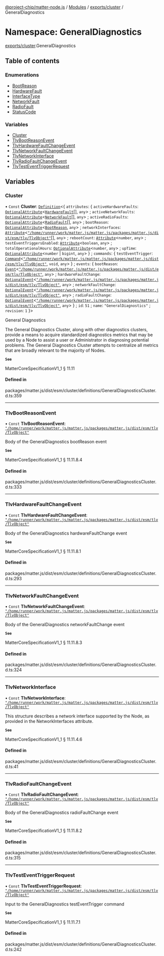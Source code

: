 [@project-chip/matter-node.js](../README.md) / [Modules](../modules.md) / [exports/cluster](exports_cluster.md) / GeneralDiagnostics

# Namespace: GeneralDiagnostics

[exports/cluster](exports_cluster.md).GeneralDiagnostics

## Table of contents

### Enumerations

- [BootReason](../enums/exports_cluster.GeneralDiagnostics.BootReason.md)
- [HardwareFault](../enums/exports_cluster.GeneralDiagnostics.HardwareFault.md)
- [InterfaceType](../enums/exports_cluster.GeneralDiagnostics.InterfaceType.md)
- [NetworkFault](../enums/exports_cluster.GeneralDiagnostics.NetworkFault.md)
- [RadioFault](../enums/exports_cluster.GeneralDiagnostics.RadioFault.md)
- [StatusCode](../enums/exports_cluster.GeneralDiagnostics.StatusCode.md)

### Variables

- [Cluster](exports_cluster.GeneralDiagnostics.md#cluster)
- [TlvBootReasonEvent](exports_cluster.GeneralDiagnostics.md#tlvbootreasonevent)
- [TlvHardwareFaultChangeEvent](exports_cluster.GeneralDiagnostics.md#tlvhardwarefaultchangeevent)
- [TlvNetworkFaultChangeEvent](exports_cluster.GeneralDiagnostics.md#tlvnetworkfaultchangeevent)
- [TlvNetworkInterface](exports_cluster.GeneralDiagnostics.md#tlvnetworkinterface)
- [TlvRadioFaultChangeEvent](exports_cluster.GeneralDiagnostics.md#tlvradiofaultchangeevent)
- [TlvTestEventTriggerRequest](exports_cluster.GeneralDiagnostics.md#tlvtesteventtriggerrequest)

## Variables

### Cluster

• `Const` **Cluster**: [`Definition`](exports_cluster.ClusterFactory.md#definition)\<\{ `attributes`: \{ `activeHardwareFaults`: [`OptionalAttribute`](../interfaces/exports_cluster.OptionalAttribute.md)\<[`HardwareFault`](../enums/exports_cluster.GeneralDiagnostics.HardwareFault.md)[], `any`\> ; `activeNetworkFaults`: [`OptionalAttribute`](../interfaces/exports_cluster.OptionalAttribute.md)\<[`NetworkFault`](../enums/exports_cluster.GeneralDiagnostics.NetworkFault.md)[], `any`\> ; `activeRadioFaults`: [`OptionalAttribute`](../interfaces/exports_cluster.OptionalAttribute.md)\<[`RadioFault`](../enums/exports_cluster.GeneralDiagnostics.RadioFault.md)[], `any`\> ; `bootReason`: [`OptionalAttribute`](../interfaces/exports_cluster.OptionalAttribute.md)\<[`BootReason`](../enums/exports_cluster.GeneralDiagnostics.BootReason.md), `any`\> ; `networkInterfaces`: [`Attribute`](../interfaces/exports_cluster.Attribute.md)\<[`"/home/runner/work/matter.js/matter.js/packages/matter.js/dist/esm/tlv/TlvObject"`](exports_session._internal_.__home_runner_work_matter_js_matter_js_packages_matter_js_dist_esm_tlv_TlvObject_.md)[], `any`\> ; `rebootCount`: [`Attribute`](../interfaces/exports_cluster.Attribute.md)\<`number`, `any`\> ; `testEventTriggersEnabled`: [`Attribute`](../interfaces/exports_cluster.Attribute.md)\<`boolean`, `any`\> ; `totalOperationalHours`: [`OptionalAttribute`](../interfaces/exports_cluster.OptionalAttribute.md)\<`number`, `any`\> ; `upTime`: [`OptionalAttribute`](../interfaces/exports_cluster.OptionalAttribute.md)\<`number` \| `bigint`, `any`\>  } ; `commands`: \{ `testEventTrigger`: [`Command`](../interfaces/exports_cluster.Command.md)\<[`"/home/runner/work/matter.js/matter.js/packages/matter.js/dist/esm/tlv/TlvObject"`](exports_session._internal_.__home_runner_work_matter_js_matter_js_packages_matter_js_dist_esm_tlv_TlvObject_.md), `void`, `any`\>  } ; `events`: \{ `bootReason`: [`Event`](../interfaces/exports_cluster.Event.md)\<[`"/home/runner/work/matter.js/matter.js/packages/matter.js/dist/esm/tlv/TlvObject"`](exports_session._internal_.__home_runner_work_matter_js_matter_js_packages_matter_js_dist_esm_tlv_TlvObject_.md), `any`\> ; `hardwareFaultChange`: [`OptionalEvent`](../interfaces/exports_cluster.OptionalEvent.md)\<[`"/home/runner/work/matter.js/matter.js/packages/matter.js/dist/esm/tlv/TlvObject"`](exports_session._internal_.__home_runner_work_matter_js_matter_js_packages_matter_js_dist_esm_tlv_TlvObject_.md), `any`\> ; `networkFaultChange`: [`OptionalEvent`](../interfaces/exports_cluster.OptionalEvent.md)\<[`"/home/runner/work/matter.js/matter.js/packages/matter.js/dist/esm/tlv/TlvObject"`](exports_session._internal_.__home_runner_work_matter_js_matter_js_packages_matter_js_dist_esm_tlv_TlvObject_.md), `any`\> ; `radioFaultChange`: [`OptionalEvent`](../interfaces/exports_cluster.OptionalEvent.md)\<[`"/home/runner/work/matter.js/matter.js/packages/matter.js/dist/esm/tlv/TlvObject"`](exports_session._internal_.__home_runner_work_matter_js_matter_js_packages_matter_js_dist_esm_tlv_TlvObject_.md), `any`\>  } ; `id`: ``51`` ; `name`: ``"GeneralDiagnostics"`` ; `revision`: ``1``  }\>

General Diagnostics

The General Diagnostics Cluster, along with other diagnostics clusters, provide a means to acquire standardized
diagnostics metrics that may be used by a Node to assist a user or Administrator in diagnosing potential
problems. The General Diagnostics Cluster attempts to centralize all metrics that are broadly relevant to the
majority of Nodes.

**`See`**

MatterCoreSpecificationV1_1 § 11.11

#### Defined in

packages/matter.js/dist/esm/cluster/definitions/GeneralDiagnosticsCluster.d.ts:359

___

### TlvBootReasonEvent

• `Const` **TlvBootReasonEvent**: [`"/home/runner/work/matter.js/matter.js/packages/matter.js/dist/esm/tlv/TlvObject"`](exports_session._internal_.__home_runner_work_matter_js_matter_js_packages_matter_js_dist_esm_tlv_TlvObject_.md)

Body of the GeneralDiagnostics bootReason event

**`See`**

MatterCoreSpecificationV1_1 § 11.11.8.4

#### Defined in

packages/matter.js/dist/esm/cluster/definitions/GeneralDiagnosticsCluster.d.ts:333

___

### TlvHardwareFaultChangeEvent

• `Const` **TlvHardwareFaultChangeEvent**: [`"/home/runner/work/matter.js/matter.js/packages/matter.js/dist/esm/tlv/TlvObject"`](exports_session._internal_.__home_runner_work_matter_js_matter_js_packages_matter_js_dist_esm_tlv_TlvObject_.md)

Body of the GeneralDiagnostics hardwareFaultChange event

**`See`**

MatterCoreSpecificationV1_1 § 11.11.8.1

#### Defined in

packages/matter.js/dist/esm/cluster/definitions/GeneralDiagnosticsCluster.d.ts:293

___

### TlvNetworkFaultChangeEvent

• `Const` **TlvNetworkFaultChangeEvent**: [`"/home/runner/work/matter.js/matter.js/packages/matter.js/dist/esm/tlv/TlvObject"`](exports_session._internal_.__home_runner_work_matter_js_matter_js_packages_matter_js_dist_esm_tlv_TlvObject_.md)

Body of the GeneralDiagnostics networkFaultChange event

**`See`**

MatterCoreSpecificationV1_1 § 11.11.8.3

#### Defined in

packages/matter.js/dist/esm/cluster/definitions/GeneralDiagnosticsCluster.d.ts:324

___

### TlvNetworkInterface

• `Const` **TlvNetworkInterface**: [`"/home/runner/work/matter.js/matter.js/packages/matter.js/dist/esm/tlv/TlvObject"`](exports_session._internal_.__home_runner_work_matter_js_matter_js_packages_matter_js_dist_esm_tlv_TlvObject_.md)

This structure describes a network interface supported by the Node, as provided in the NetworkInterfaces
attribute.

**`See`**

MatterCoreSpecificationV1_1 § 11.11.4.6

#### Defined in

packages/matter.js/dist/esm/cluster/definitions/GeneralDiagnosticsCluster.d.ts:41

___

### TlvRadioFaultChangeEvent

• `Const` **TlvRadioFaultChangeEvent**: [`"/home/runner/work/matter.js/matter.js/packages/matter.js/dist/esm/tlv/TlvObject"`](exports_session._internal_.__home_runner_work_matter_js_matter_js_packages_matter_js_dist_esm_tlv_TlvObject_.md)

Body of the GeneralDiagnostics radioFaultChange event

**`See`**

MatterCoreSpecificationV1_1 § 11.11.8.2

#### Defined in

packages/matter.js/dist/esm/cluster/definitions/GeneralDiagnosticsCluster.d.ts:315

___

### TlvTestEventTriggerRequest

• `Const` **TlvTestEventTriggerRequest**: [`"/home/runner/work/matter.js/matter.js/packages/matter.js/dist/esm/tlv/TlvObject"`](exports_session._internal_.__home_runner_work_matter_js_matter_js_packages_matter_js_dist_esm_tlv_TlvObject_.md)

Input to the GeneralDiagnostics testEventTrigger command

**`See`**

MatterCoreSpecificationV1_1 § 11.11.7.1

#### Defined in

packages/matter.js/dist/esm/cluster/definitions/GeneralDiagnosticsCluster.d.ts:242
